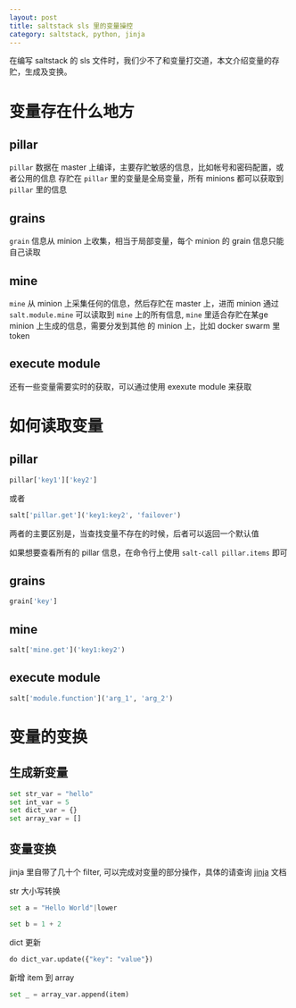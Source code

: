 ```yaml
---
layout: post
title: saltstack sls 里的变量操控
category: saltstack, python, jinja
---
```


在编写 saltstack 的 sls 文件时，我们少不了和变量打交道，本文介绍变量的存贮，生成及变换。


# 变量存在什么地方

## pillar

`pillar` 数据在 master 上编译，主要存贮敏感的信息，比如帐号和密码配置，或者公用的信息
存贮在 `pillar` 里的变量是全局变量，所有 minions 都可以获取到 `pillar` 里的信息

## grains

`grain` 信息从 minion 上收集，相当于局部变量，每个 minion 的 grain 信息只能自己读取

## mine

`mine` 从 minion 上采集任何的信息，然后存贮在 master 上，进而 minion 通过 `salt.module.mine`
可以读取到 `mine` 上的所有信息, `mine` 里适合存贮在某ge minion 上生成的信息，需要分发到其他
的 minion 上，比如 docker swarm 里 token

## execute module

还有一些变量需要实时的获取，可以通过使用 exexute module 来获取


# 如何读取变量

## pillar

```python
pillar['key1']['key2']
``` 
或者 
```python
salt['pillar.get']('key1:key2', 'failover')
```
两者的主要区别是，当查找变量不存在的时候，后者可以返回一个默认值

如果想要查看所有的 pillar 信息，在命令行上使用 `salt-call pillar.items` 即可


## grains

```python
grain['key']
````


## mine
```python
salt['mine.get']('key1:key2')
```


## execute module

```python
salt['module.function']('arg_1', 'arg_2')
```



# 变量的变换

## 生成新变量

```python
set str_var = "hello" 
set int_var = 5 
set dict_var = {} 
set array_var = [] 
```



## 变量变换

jinja 里自带了几十个 filter, 可以完成对变量的部分操作，具体的请查询 [jinja] 文档

str 大小写转换
```python
set a = "Hello World"|lower
```

```python
set b = 1 + 2 
```

dict 更新
```python
do dict_var.update({"key": "value"})
```

新增 item 到 array
```python
set _ = array_var.append(item)
```


[jinja]: http://jinja.pocoo.org/docs/2.10/templates/#id11




